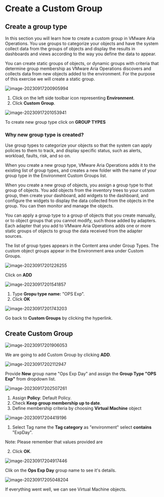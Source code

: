 # Create a Custom Group 

## Create a group type

In this section you will learn how to create a custom group in VMware Aria Operations. You use groups to categorize your objects and have the system collect data from the groups of objects and display the results in dashboards and views according to the way you define the data to appear.

You can create static groups of objects, or dynamic groups with criteria that determine group membership as VMware Aria Operations discovers and collects data from new objects added to the environment. For the purpose of this exercise we will create a static group.  

![image-20230917200905994](./assets/image-20230917200905994-4974156.png)

1. Click on the left side toolbar icon representing **Environment**. 
2. Click **Custom Group**. 

![image-20230917201053941](./assets/image-20230917201053941-4974258.png)

To create new group type click on **GROUP TYPES**

### Why new group type is created?

Use group types to categorize your objects so that the system can apply policies to them to track, and display specific status, such as alerts, workload, faults, risk, and so on.

When you create a new group type, VMware Aria Operations adds it to the existing list of group types, and creates a new folder with the name of your group type in the Environment Custom Groups list.

When you create a new group of objects, you assign a group type to that group of objects. You add objects from the inventory trees to your custom group, then create your dashboard, add widgets to the dashboard, and configure the widgets to display the data collected from the objects in the group. You can then monitor and manage the objects.

You can apply a group type to a group of objects that you create manually, or to object groups that you cannot modify, such those added by adapters. Each adapter that you add to VMware Aria Operations adds one or more static groups of objects to group the data received from the adapter sources.

The list of group types appears in the Content area under Group Types. The custom object groups appear in the Environment area under Custom Groups.



![image-20230917201226255](./assets/image-20230917201226255-4974349.png)

Click on **ADD**

![image-20230917201541857](./assets/image-20230917201541857-4974546.png)

1. Type **Gropu type name:** "OPS Exp".
2. Click **OK**

![image-20230917201743203](./assets/image-20230917201743203-4974664-4974667.png)

Go back to **Custom Groups** by clicking the hyperlink. 

## Create Custom Group

![image-20230917201906053](./assets/image-20230917201906053-4974747.png)

We are going to add Custom Group by clicking **ADD**.

![image-20230917202112947](./assets/image-20230917202112947-4974875.png)

Provide **New** group name "Ops Exp Day" and assign the **Group Type "OPS Exp"** from dropdown list. 

![image-20230917202507261](./assets/image-20230917202507261-4975109.png)

1. Assign **Policy**: Default Policy.
2.  Check **Keep group membership up to date**. 
3. Define membership criteria by choosing **Virtual Machine** object

![image-20230917204419196](./assets/image-20230917204419196-4976261.png)

1.  Select Tag name the **Tag category** as "environment" select **contains** "ExpDay".

   Note: Please remember that values provided are 

2. Click **OK**.

![image-20230917204917446](./assets/image-20230917204917446-4976559.png)

Clik on the **Ops Exp Day** group name to see it's details. 

![image-20230917205048204](./assets/image-20230917205048204-4976650.png)

If everything went well, we can see Virtual Machine objects. 

